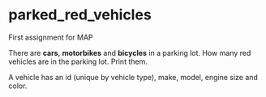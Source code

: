 # parked_red_vehicles
First assignment for MAP

There are <b>cars</b>, <b>motorbikes</b> and <b>bicycles</b> in a parking lot. How many red vehicles are in the parking lot. Print them.

A vehicle has an id (unique by vehicle type), make, model, engine size and color.
